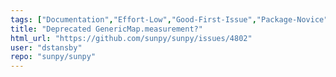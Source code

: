 ```yaml
---
tags: ["Documentation","Effort-Low","Good-First-Issue","Package-Novice","Priority-Low","astronomy","astropy","hacktoberfest","map","python","solar","solar-physics","sun","sunpy"]
title: "Deprecated GenericMap.measurement?"
html_url: "https://github.com/sunpy/sunpy/issues/4802"
user: "dstansby"
repo: "sunpy/sunpy"
---
```


